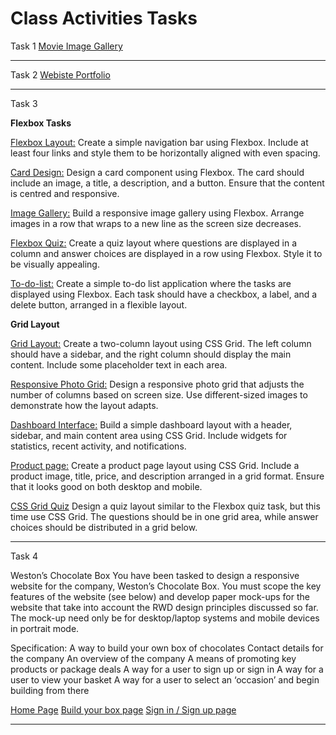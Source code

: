 # Class Activities Tasks

Task 1 
[Movie Image Gallery](<Task 1_Image Gallery/index.html>)
_________________________________________________________________________________________________________________________
Task 2 
[Webiste Portfolio](<Task 2_ Portfolio/index.html>)
_________________________________________________________________________________________________________________________
Task 3

**Flexbox Tasks**

[Flexbox Layout:](<Task 3_Flex box/Flexbox Layout.html>)
Create a simple navigation bar using Flexbox. Include at least four links and style them to be horizontally aligned with even spacing.

[Card Design:](<Task 3_Flex box/Card_Design.html>)
Design a card component using Flexbox. The card should include an image, a title, a description, and a button. Ensure that the content is centred and responsive.

[Image Gallery:](<Task 3_Flex box/Image Gallery.html>)
Build a responsive image gallery using Flexbox. Arrange images in a row that wraps to a new line as the screen size decreases.

[Flexbox Quiz:](<Task 3_Flex box/Flexbox Quiz.html>)
Create a quiz layout where questions are displayed in a column and answer choices are displayed in a row using Flexbox. Style it to be visually appealing.

[To-do-list:](<Task 3_Flex box/To-do-list.html>)
Create a simple to-do list application where the tasks are displayed using Flexbox. Each task should have a checkbox, a label, and a delete button, arranged in a flexible layout.

**Grid Layout**

[Grid Layout:](<Task 3_Grid/Dashboard.html>)
Create a two-column layout using CSS Grid. The left column should have a sidebar, and the right column should display the main content. Include some placeholder text in each area.

[Responsive Photo Grid:](<Task 3_Grid/Photo_grid.html>)
Design a responsive photo grid that adjusts the number of columns based on screen size. Use different-sized images to demonstrate how the layout adapts.

[Dashboard Interface:](<Task 3_Grid/Dashboard.html>)
Build a simple dashboard layout with a header, sidebar, and main content area using CSS Grid. Include widgets for statistics, recent activity, and notifications.

[Product page:](<Task 3_Grid/product.html>)
Create a product page layout using CSS Grid. Include a product image, title, price, and description arranged in a grid format. Ensure that it looks good on both desktop and mobile.

[CSS Grid Quiz](<Task 3_Grid/Grid_quiz.html>)
Design a quiz layout similar to the Flexbox quiz task, but this time use CSS Grid. The questions should be in one grid area, while answer choices should be distributed in a grid below.

_________________________________________________________________________________________________________________________

Task 4 

Weston’s Chocolate Box
You have been tasked to design a responsive website for the company, Weston’s Chocolate Box. You must scope the key features of the website (see below) and develop paper mock-ups for the website that take into account the RWD design principles discussed so far. The mock-up need only be for desktop/laptop systems and mobile devices in portrait mode.

Specification:
A way to build your own box of chocolates
Contact details for the company
An overview of the company
A means of promoting key products or package deals
A way for a user to sign up or sign in
A way for a user to view your basket
A way for a user to select an ‘occasion’ and begin building from there

[Home Page](<Task 4_Website/index.html>)
[Build your box page](<Task 4_Website/customize.html>)
[Sign in / Sign up page](<Task 4_Website/sign.html>)
_______________________________________________________________________________________________________________________
